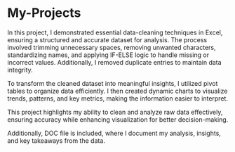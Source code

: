 # My-Projects
In this project, I demonstrated essential data-cleaning techniques in Excel, ensuring a structured and accurate dataset for analysis. The process involved trimming unnecessary spaces, removing unwanted characters, standardizing names, and applying IF-ELSE logic to handle missing or incorrect values. Additionally, I removed duplicate entries to maintain data integrity.

To transform the cleaned dataset into meaningful insights, I utilized pivot tables to organize data efficiently. I then created dynamic charts to visualize trends, patterns, and key metrics, making the information easier to interpret.

This project highlights my ability to clean and analyze raw data effectively, ensuring accuracy while enhancing visualization for better decision-making.

Additionally, DOC file is included, where I document my analysis, insights, and key takeaways from the data.
